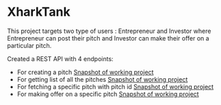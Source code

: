 # XharkTank
This project targets two type of users : Entrepreneur and Investor where Entrepreneur can post their pitch and Investor can make their offer on a particular pitch.  

Created a REST API with 4 endpoints:
  * For creating a pitch [Snapshot of working project](https://drive.google.com/file/d/12aqT8WqMxshVyw4ecreZU9SYrYoZkW_j/view?usp=share_link)
  * For getting list of all the pitches [Snapshot of working project](https://drive.google.com/file/d/1irCgRWMS_vmrAJ8sx9gBxYr0HC6Yo3M6/view?usp=share_link)
  * For fetching a specific pitch with pitch id [Snapshot of working project](https://drive.google.com/file/d/1SQ5QSV4GSzIirFKDE4F6V95k8qmSV5--/view?usp=share_link)
  * For making offer on a specific pitch [Snapshot of working project](https://drive.google.com/file/d/1SgddVvQzvl5bt7paNQFYYI3mfFWa6fcW/view?usp=share_link)
  

